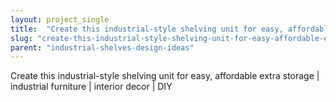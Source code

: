 ```yaml
---
layout: project_single
title:  "Create this industrial-style shelving unit for easy, affordable extra storage | industrial furniture | interior decor | DIY"
slug: "create-this-industrial-style-shelving-unit-for-easy-affordable-extra-storage-industrial-furniture-interior-decor-diy"
parent: "industrial-shelves-design-ideas"
---
```

Create this industrial-style shelving unit for easy, affordable extra storage | industrial furniture | interior decor | DIY